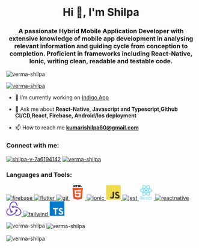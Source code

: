 <h1 align="center">Hi 👋, I'm Shilpa</h1>
<h3 align="center">A passionate Hybrid Mobile Application Developer with extensive knowledge of mobile app development in analysing relevant information and guiding cycle from conception to completion. Proficient in frameworks including React-Native, Ionic, writing clean, readable and testable code.</h3>

<p align="left"> <img src="https://komarev.com/ghpvc/?username=verma-shilpa&label=Profile%20views&color=0e75b6&style=flat" alt="verma-shilpa" /> </p>

<p align="left"> <a href="https://github.com/ryo-ma/github-profile-trophy"><img src="https://github-profile-trophy.vercel.app/?username=verma-shilpa" alt="verma-shilpa" /></a> </p>

- 🔭 I’m currently working on [Indigo App](N/A)

- 💬 Ask me about **React-Native, Javascript and Typescript,Github CI/CD,React, Firebase, Android/Ios deployment**

- 📫 How to reach me **kumarishilpa60@gmail.com**


<h3 align="left">Connect with me:</h3>
<p align="left">
<a href="https://linkedin.com/in/shilpa-v-7a6194142" target="blank"><img align="center" src="https://raw.githubusercontent.com/rahuldkjain/github-profile-readme-generator/master/src/images/icons/Social/linked-in-alt.svg" alt="shilpa-v-7a6194142" height="30" width="40" /></a>
<a href="https://www.leetcode.com/verma-shilpa" target="blank"><img align="center" src="https://raw.githubusercontent.com/rahuldkjain/github-profile-readme-generator/master/src/images/icons/Social/leet-code.svg" alt="verma-shilpa" height="30" width="40" /></a>
</p>

<h3 align="left">Languages and Tools:</h3>
<p align="left"> <a href="https://firebase.google.com/" target="_blank" rel="noreferrer"> <img src="https://www.vectorlogo.zone/logos/firebase/firebase-icon.svg" alt="firebase" width="40" height="40"/> </a> <a href="https://flutter.dev" target="_blank" rel="noreferrer"> <img src="https://www.vectorlogo.zone/logos/flutterio/flutterio-icon.svg" alt="flutter" width="40" height="40"/> </a> <a href="https://git-scm.com/" target="_blank" rel="noreferrer"> <img src="https://www.vectorlogo.zone/logos/git-scm/git-scm-icon.svg" alt="git" width="40" height="40"/> </a> <a href="https://www.w3.org/html/" target="_blank" rel="noreferrer"> <img src="https://raw.githubusercontent.com/devicons/devicon/master/icons/html5/html5-original-wordmark.svg" alt="html5" width="40" height="40"/> </a> <a href="https://ionicframework.com" target="_blank" rel="noreferrer"> <img src="https://upload.wikimedia.org/wikipedia/commons/d/d1/Ionic_Logo.svg" alt="ionic" width="40" height="40"/> </a> <a href="https://developer.mozilla.org/en-US/docs/Web/JavaScript" target="_blank" rel="noreferrer"> <img src="https://raw.githubusercontent.com/devicons/devicon/master/icons/javascript/javascript-original.svg" alt="javascript" width="40" height="40"/> </a> <a href="https://jestjs.io" target="_blank" rel="noreferrer"> <img src="https://www.vectorlogo.zone/logos/jestjsio/jestjsio-icon.svg" alt="jest" width="40" height="40"/> </a> <a href="https://reactjs.org/" target="_blank" rel="noreferrer"> <img src="https://raw.githubusercontent.com/devicons/devicon/master/icons/react/react-original-wordmark.svg" alt="react" width="40" height="40"/> </a> <a href="https://reactnative.dev/" target="_blank" rel="noreferrer"> <img src="https://reactnative.dev/img/header_logo.svg" alt="reactnative" width="40" height="40"/> </a> <a href="https://redux.js.org" target="_blank" rel="noreferrer"> <img src="https://raw.githubusercontent.com/devicons/devicon/master/icons/redux/redux-original.svg" alt="redux" width="40" height="40"/> </a> <a href="https://tailwindcss.com/" target="_blank" rel="noreferrer"> <img src="https://www.vectorlogo.zone/logos/tailwindcss/tailwindcss-icon.svg" alt="tailwind" width="40" height="40"/> </a> <a href="https://www.typescriptlang.org/" target="_blank" rel="noreferrer"> <img src="https://raw.githubusercontent.com/devicons/devicon/master/icons/typescript/typescript-original.svg" alt="typescript" width="40" height="40"/> </a> </p>

<p><img align="left" src="https://github-readme-stats.vercel.app/api/top-langs?username=verma-shilpa&show_icons=true&locale=en&layout=compact" alt="verma-shilpa" /></p>

<p>&nbsp;<img align="center" src="https://github-readme-stats.vercel.app/api?username=verma-shilpa&show_icons=true&locale=en" alt="verma-shilpa" /></p>

<p><img align="center" src="https://github-readme-streak-stats.herokuapp.com/?user=verma-shilpa&" alt="verma-shilpa" /></p>
